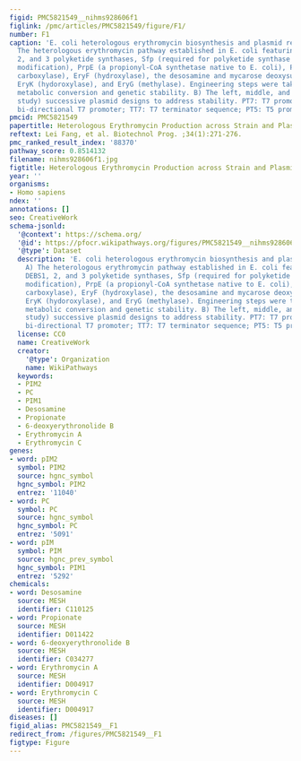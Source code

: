 ```yaml
---
figid: PMC5821549__nihms928606f1
figlink: /pmc/articles/PMC5821549/figure/F1/
number: F1
caption: 'E. coli heterologous erythromycin biosynthesis and plasmid re-design. A)
  The heterologous erythromycin pathway established in E. coli featuring the DEBS1,
  2, and 3 polyketide synthases, Sfp (required for polyketide synthase posttranslational
  modification), PrpE (a propionyl-CoA synthetase native to E. coli), PCC (a propionyl-CoA
  carboxylase), EryF (hydroxylase), the desosamine and mycarose deoxysugar pathways,
  EryK (hydoroxylase), and EryG (methylase). Engineering steps were taken to improve
  metabolic conversion and genetic stability. B) The left, middle, and right (this
  study) successive plasmid designs to address stability. PT7: T7 promoter; BiPT7:
  bi-directional T7 promoter; TT7: T7 terminator sequence; PT5: T5 promoter.'
pmcid: PMC5821549
papertitle: Heterologous Erythromycin Production across Strain and Plasmid Construction.
reftext: Lei Fang, et al. Biotechnol Prog. ;34(1):271-276.
pmc_ranked_result_index: '88370'
pathway_score: 0.8514132
filename: nihms928606f1.jpg
figtitle: Heterologous Erythromycin Production across Strain and Plasmid Construction
year: ''
organisms:
- Homo sapiens
ndex: ''
annotations: []
seo: CreativeWork
schema-jsonld:
  '@context': https://schema.org/
  '@id': https://pfocr.wikipathways.org/figures/PMC5821549__nihms928606f1.html
  '@type': Dataset
  description: 'E. coli heterologous erythromycin biosynthesis and plasmid re-design.
    A) The heterologous erythromycin pathway established in E. coli featuring the
    DEBS1, 2, and 3 polyketide synthases, Sfp (required for polyketide synthase posttranslational
    modification), PrpE (a propionyl-CoA synthetase native to E. coli), PCC (a propionyl-CoA
    carboxylase), EryF (hydroxylase), the desosamine and mycarose deoxysugar pathways,
    EryK (hydoroxylase), and EryG (methylase). Engineering steps were taken to improve
    metabolic conversion and genetic stability. B) The left, middle, and right (this
    study) successive plasmid designs to address stability. PT7: T7 promoter; BiPT7:
    bi-directional T7 promoter; TT7: T7 terminator sequence; PT5: T5 promoter.'
  license: CC0
  name: CreativeWork
  creator:
    '@type': Organization
    name: WikiPathways
  keywords:
  - PIM2
  - PC
  - PIM1
  - Desosamine
  - Propionate
  - 6-deoxyerythronolide B
  - Erythromycin A
  - Erythromycin C
genes:
- word: pIM2
  symbol: PIM2
  source: hgnc_symbol
  hgnc_symbol: PIM2
  entrez: '11040'
- word: PC
  symbol: PC
  source: hgnc_symbol
  hgnc_symbol: PC
  entrez: '5091'
- word: pIM
  symbol: PIM
  source: hgnc_prev_symbol
  hgnc_symbol: PIM1
  entrez: '5292'
chemicals:
- word: Desosamine
  source: MESH
  identifier: C110125
- word: Propionate
  source: MESH
  identifier: D011422
- word: 6-deoxyerythronolide B
  source: MESH
  identifier: C034277
- word: Erythromycin A
  source: MESH
  identifier: D004917
- word: Erythromycin C
  source: MESH
  identifier: D004917
diseases: []
figid_alias: PMC5821549__F1
redirect_from: /figures/PMC5821549__F1
figtype: Figure
---
```

